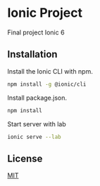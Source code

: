 # Ionic Project

Final project Ionic 6

## Installation

Install the Ionic CLI with npm.

```bash
npm install -g @ionic/cli
```
Install package.json.

```bash
npm install
```
Start server with lab

```bash
ionic serve --lab
```

## License
[MIT](https://github.com/setodimario/project-ionic/blob/master/LICENSE)